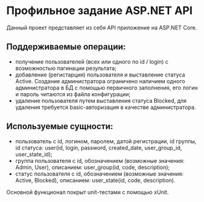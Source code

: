 # Профильное задание ASP.NET API
Данный проект представляет из себя API приложение на ASP.NET Core.
## Поддерживаемые операции:
- получение пользователей (всех или одного по id / login) с возможностью пагинации результата;
- добавление (регистарция) пользователя и выставление статуса Active. Создание администратора ограничено наличием одного администратора в БД с помощью первичного заполнения, его логин и пароль читаются из файла конфигурации;
- удаление пользователя путем выставления статуса Blocked, для удаления требуется basic-авторизация в качестве администратора.
## Используемые сущности:
- пользователь с id, логином, паролем, датой регистрации, id группы, id статуса: user(id, login, password, created_date, user_group_id, user_state_id);
- группа пользователя с id, обозначением (возможные значения: Admin, User), описанием: user_group(id, code, description);
- статус пользователя с id, обозначением (возможные значения: Active, Blocked), описанием: user_state(id, code, description).

Основной функционал покрыт unit-тестами с помощью xUnit.
